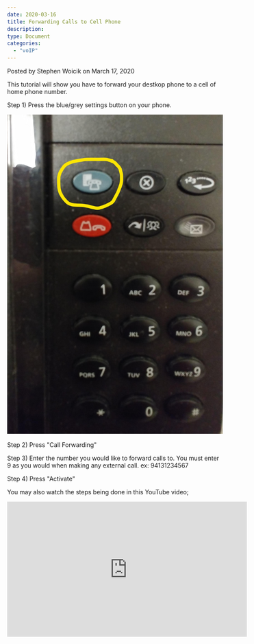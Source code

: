 ```yaml
---
date: 2020-03-16
title: Forwarding Calls to Cell Phone
description:
type: Document
categories:
  - "voIP"
---
```

Posted by Stephen Woicik on March 17, 2020

This tutorial will show you have to forward your destkop phone to a cell of home phone number. 

Step 1) Press the blue/grey settings button on your phone.

![phone dashboard](/images/call-forwarding.jpg)

Step 2) Press "Call Forwarding"

Step 3) Enter the number you would like to forward calls to. You must enter 9 as you would when making any external call.
ex: 94131234567

Step 4) Press "Activate"

You may also watch the steps being done in this YouTube video;

<iframe width="560" height="315" src="https://www.youtube.com/embed/Tw9KqZaBlsw?start=46" frameborder="0" allow="accelerometer; autoplay; encrypted-media; gyroscope; picture-in-picture" allowfullscreen></iframe>

